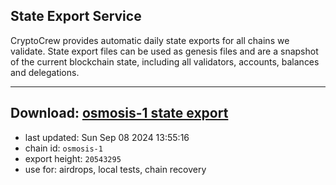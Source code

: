 ## State Export Service
CryptoCrew provides automatic daily state exports for all chains we validate. State export files can be used as genesis files and are a snapshot of the current blockchain state, including all validators, accounts, balances and delegations.

---
**Download: [osmosis-1 state export](https://dl-eu2.ccvalidators.com/SERVICE/osmosis/osmosis-1_export_20543295.json)**
---

- last updated: Sun Sep 08 2024 13:55:16
- chain id: `osmosis-1`
- export height: `20543295`
- use for: airdrops, local tests, chain recovery
